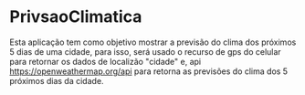 # PrivsaoClimatica
Esta aplicação tem como objetivo mostrar a previsão do clima dos próximos 5 dias de uma cidade, para isso, será usado o recurso de gps do celular para retornar os dados de localizão "cidade" e, api https://openweathermap.org/api para retorna as previsões do clima dos 5 próximos dias da cidade.

